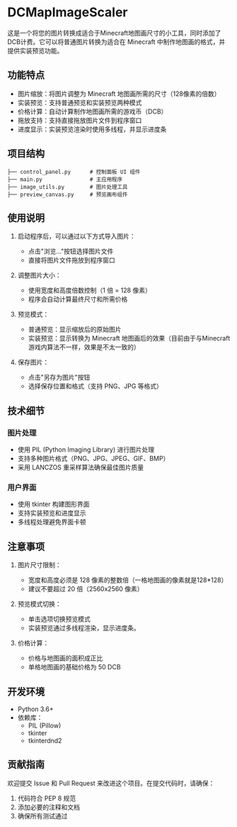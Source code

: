 # DCMapImageScaler
这是一个将您的图片转换成适合于Minecraft地图画尺寸的小工具，同时添加了DCB计费。它可以将普通图片转换为适合在 Minecraft 中制作地图画的格式，并提供实装预览功能。

## 功能特点

- 图片缩放：将图片调整为 Minecraft 地图画所需的尺寸（128像素的倍数）
- 实装预览：支持普通预览和实装预览两种模式
- 价格计算：自动计算制作地图画所需的游戏币（DCB）
- 拖放支持：支持直接拖放图片文件到程序窗口
- 进度显示：实装预览渲染时使用多线程，并显示进度条

## 项目结构

```
├── control_panel.py      # 控制面板 UI 组件
├── main.py               # 主应用程序
├── image_utils.py        # 图片处理工具
├── preview_canvas.py     # 预览画布组件
```

## 使用说明

1. 启动程序后，可以通过以下方式导入图片：
   - 点击"浏览..."按钮选择图片文件
   - 直接将图片文件拖放到程序窗口

2. 调整图片大小：
   - 使用宽度和高度倍数控制（1 倍 = 128 像素）
   - 程序会自动计算最终尺寸和所需价格

3. 预览模式：
   - 普通预览：显示缩放后的原始图片
   - 实装预览：显示转换为 Minecraft 地图画后的效果（目前由于与Minecraft游戏内算法不一样，效果是不太一致的）

4. 保存图片：
   - 点击"另存为图片"按钮
   - 选择保存位置和格式（支持 PNG、JPG 等格式）

## 技术细节

### 图片处理

- 使用 PIL (Python Imaging Library) 进行图片处理
- 支持多种图片格式（PNG、JPG、JPEG、GIF、BMP）
- 采用 LANCZOS 重采样算法确保最佳图片质量

### 用户界面

- 使用 tkinter 构建图形界面
- 支持实装预览和进度显示
- 多线程处理避免界面卡顿

## 注意事项

1. 图片尺寸限制：
   - 宽度和高度必须是 128 像素的整数倍（一格地图画的像素就是128*128）
   - 建议不要超过 20 倍（2560x2560 像素）

2. 预览模式切换：
   - 单击选项切换预览模式
   - 实装预览通过多线程渲染，显示进度条。

3. 价格计算：
   - 价格与地图画的面积成正比
   - 单格地图画的基础价格为 50 DCB

## 开发环境

- Python 3.6+
- 依赖库：
  - PIL (Pillow)
  - tkinter
  - tkinterdnd2

## 贡献指南

欢迎提交 Issue 和 Pull Request 来改进这个项目。在提交代码时，请确保：

1. 代码符合 PEP 8 规范
2. 添加必要的注释和文档
3. 确保所有测试通过
